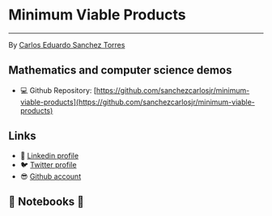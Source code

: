 # Minimum Viable Products
---
By [Carlos Eduardo Sanchez Torres](https://twitter.com/CharllierJr)

## Mathematics and computer science demos

- :computer: Github Repository: [https://github.com/sanchezcarlosjr/minimum-viable-products](https://github.com/sanchezcarlosjr/minimum-viable-products)

## Links

- :office: [Linkedin profile](https://www.linkedin.com/in/carlos-eduardo-sanchez-torres/)
- :bird: [Twitter profile](https://twitter.com/CharllierJr)
- :sunglasses: [Github account](https://github.com/sanchezcarlosjr)

## :notebook: Notebooks :notebook:


